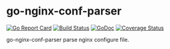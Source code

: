 # go-nginx-conf-parser

[![Go Report Card](https://goreportcard.com/badge/github.com/yangchenxing/go-nginx-conf-parser)](https://goreportcard.com/report/github.com/yangchenxing/go-nginx-conf-parser)
[![Build Status](https://travis-ci.org/yangchenxing/go-nginx-conf-parser.svg?branch=master)](https://travis-ci.org/yangchenxing/go-nginx-conf-parser)
[![GoDoc](http://godoc.org/github.com/yangchenxing/go-nginx-conf-parser?status.svg)](http://godoc.org/github.com/yangchenxing/go-nginx-conf-parser)
[![Coverage Status](https://coveralls.io/repos/github/yangchenxing/go-nginx-conf-parser/badge.svg?branch=master)](https://coveralls.io/github/yangchenxing/go-nginx-conf-parser?branch=master)

go-nginx-conf-parser parse nginx configure file.
